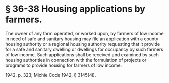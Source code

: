 # § 36-38 Housing applications by farmers.

<p>The owner of any farm operated, or worked upon, by farmers of low income in need of safe and sanitary housing may file an application with a county housing authority or a regional housing authority requesting that it provide for a safe and sanitary dwelling or dwellings for occupancy by such farmers of low income. Such applications shall be received and examined by such housing authorities in connection with the formulation of projects or programs to provide housing for farmers of low income.</p><p>1942, p. 323; Michie Code 1942, § 3145(4i).</p>